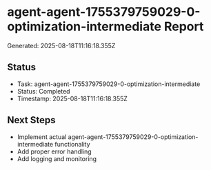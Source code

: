 # agent-agent-1755379759029-0-optimization-intermediate Report

Generated: 2025-08-18T11:16:18.355Z

## Status
- Task: agent-agent-1755379759029-0-optimization-intermediate
- Status: Completed
- Timestamp: 2025-08-18T11:16:18.355Z

## Next Steps
- Implement actual agent-agent-1755379759029-0-optimization-intermediate functionality
- Add proper error handling
- Add logging and monitoring
